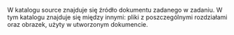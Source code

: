 W katalogu source znajduje się źródło dokumentu zadanego w zadaniu. W tym katalogu znajduje się
między innymi: pliki z poszczególnymi rozdziałami oraz obrazek, użyty w utworzonym dokumencie. 
